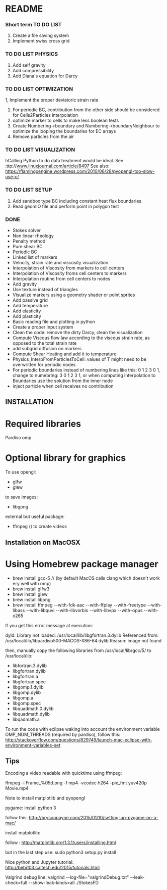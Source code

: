 # README #

### Short term TO DO LIST ###

1. Create a file saving system
1. Implement swiss cross grid


### TO DO LIST PHYSICS ###

1. Add self gravity
1. Add compressibility
1. Add Diana's equation for Darcy

### TO DO LIST OPTIMIZATION ###

1, Implement the proper deviatoric strain rate
1. For periodic BC, contribution from the other side should be considered for Cells2Particles interpolation
1. optimize marker to cells to make less boolean tests
1. Create Numbering->boundary and Numbering->boundaryNeighbour to optimize the looping the boundaries for EC arrays
1. Remove particles from the air


### TO DO LIST VISUALIZATION ###
hCalling Python to do data treatment would be ideal. See :ttp://www.linuxjournal.com/article/8497
See also:
https://flamingoengine.wordpress.com/2010/06/28/pyopengl-too-slow-use-c/

### TO DO LIST SETUP ###
1. Add sandbox type BC including constant heat flux boundaries
1. Read geomIO file and perform point in polygon test

### DONE ###

- Stokes solver
- Non linear rheology
- Penalty method
- Pure shear BC
- Periodic BC
- Linked list of markers
- Velocity, strain rate and viscosity visualization
- Interpolation of Viscosity from markers to cell centers
- Interpolation of Viscosity froms cell centers to markers
- Interpolation routine from cell centers to nodes
- Add gravity
- Use texture instead of triangles
- Visualize markers using a geometry shader or point sprites
- Add passive grid
- Add temperature
- Add elasticity
- Add plasticity
- Basic reading file and plotting in python
- Create a proper input system
- Clean the code: remove the dirty Darcy, clean the visualization
- Compute Viscous flow law according to the viscous strain rate, as opposed to the total strain rate
- add subgrid diffusion on markers
- Compute Shear Heating and add it to temperature
- Physics_InterpFromParticlesToCell: values of T might need to be overwritten for periodic nodes
- For periodic boundaries instead of numbering lines like this: 0 1 2 3 0 1, change to numebring: 3 0 1 2 3 1, or when computing interpolation to Boundaries use the solution from the inner node
- inject particle when cell receives no contribution


## INSTALLATION

# Required libraries
Pardiso
omp

# Optional library for graphics

To use opengl:

- glfw
- glew

to save images:

- libgpng

external but useful package:

- ffmpeg () to create videos

## Installation on MacOSX

# Using Homebrew package manager
- brew install gcc-5 // (by default MacOS calls clang which doesn't work ery well with omp)
- brew install glfw3
- brew install glew
- brew install libpng
- brew install ffmpeg --with-fdk-aac --with-ffplay --with-freetype --with-libass --with-libquvi --with-libvorbis --with-libvpx --with-opus --with-x265


If you get this error message at execution:

dyld: Library not loaded: /usr/local/lib/libgfortran.3.dylib
  Referenced from: /usr/local/lib/libpardiso500-MACOS-X86-64.dylib
  Reason: image not found

then, manually copy the following libraries from /usr/local/lib/gcc/5/ to /usr/local/lib: 

- libfortran.3.dylib
- libgfortran.dylib
- libgfortran.a
- libgfortran.spec
- libgomp.1.dylib
- libgomp.dylib
- libgomp.a
- libgomp.spec
- libquadmath.0.dylib
- libquadmath.dylib
- libqadmath.a


To run the code with eclipse waking into account the environment variable OMP_NUM_THREADS (required by pardiso), follow this: http://stackoverflow.com/questions/829749/launch-mac-eclipse-with-environment-variables-set


## Tips

Encoding a video readable with quicktime using ffmpeg:

ffmpeg -i Frame_%05d.png -f mp4  -vcodec h264 -pix_fmt yuv420p  Movie.mp4


Note to install matplotlib and pyopengl

pygame:
install python 3

follow this:
http://brysonpayne.com/2015/01/10/setting-up-pygame-on-a-mac/

install matplotlib: 

follow : http://matplotlib.org/1.3.1/users/installing.html

but in the last step use: sudo python3 setup.py install


Nice python and Jupyter tutorial:
http://bebi103.caltech.edu/2015/tutorials.html

Valgrind debug line:
valgrind --log-file="valgrindDebug.txt" --leak-check=full --show-leak-kinds=all ./StokesFD